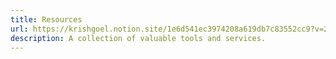 ```yaml
---
title: Resources
url: https://krishgoel.notion.site/1e6d541ec3974208a619db7c83552cc9?v=27622147481044298dfaa769c36b55a5
description: A collection of valuable tools and services.
---
```

